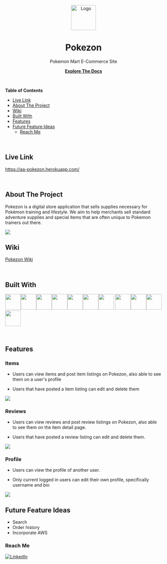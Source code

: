 <div align='center'>
<img src="https://res.cloudinary.com/dreambssd/image/upload/v1654026653/PokezonSolid_zu548p.png" alt="Logo" width="80" hight="80">

<h1 text-align="center">Pokezon</h1>

<p align="center">
Pokemon Mart E-Commerce Site
</p>

<a href="https://github.com/crystalchavez99/Pokezon"><strong>Explore The Docs</strong></a>
</div>

<br>

**Table of Contents**
- [Live Link](#live-link)
- [About The Project](#about-the-project)
- [Wiki](#wiki)
- [Built With](#built-with)
- [Features](#features)
- [Future Feature Ideas](#future-feature-ideas)
  - [Reach Me](#reach-me)

<br>


## Live Link
https://aa-pokezon.herokuapp.com/

<br>

## About The Project
Pokezon is a digital store application that sells supplies necessary for Pokémon training and lifestyle. We aim to help merchants sell standard adventure supplies
and special items that are often unique to Pokemon trainers out there.

<img src="https://res.cloudinary.com/dreambssd/image/upload/v1653506909/POKE_iphzvu.png">

<br>

## Wiki
<a href="https://github.com/crystalchavez99/Pokezon/wiki">Pokezon Wiki</a>

<br>

## Built With
<img src="https://cdn.jsdelivr.net/gh/devicons/devicon/icons/html5/html5-original-wordmark.svg" width=50px height=50px/><img src="https://cdn.jsdelivr.net/gh/devicons/devicon/icons/css3/css3-original-wordmark.svg" width=50px height=50px/><img src="https://cdn.jsdelivr.net/gh/devicons/devicon/icons/javascript/javascript-original.svg" width=50px height=50px/><img src="https://cdn.jsdelivr.net/gh/devicons/devicon/icons/react/react-original-wordmark.svg" width=50px height=50px/><img src="https://cdn.jsdelivr.net/gh/devicons/devicon/icons/redux/redux-original.svg" width=50px height=50px/><img src="https://cdn.jsdelivr.net/gh/devicons/devicon/icons/postgresql/postgresql-original-wordmark.svg" width=50px height=50px/><img src="https://cdn.jsdelivr.net/gh/devicons/devicon/icons/python/python-original-wordmark.svg" width=50px height=50px/>
<img src="https://cdn.jsdelivr.net/gh/devicons/devicon/icons/flask/flask-original-wordmark.svg" width=50px height=50px/><img src="https://cdn.jsdelivr.net/gh/devicons/devicon/icons/sqlalchemy/sqlalchemy-original-wordmark.svg" width=50px height=50px/><img src="https://cdn.jsdelivr.net/gh/devicons/devicon/icons/heroku/heroku-plain-wordmark.svg" width=50px height=50px/><img src="https://cdn.jsdelivr.net/gh/devicons/devicon/icons/docker/docker-original-wordmark.svg" width=50px height=50px/>

<br>

## Features

**<h3>Items</h3>**
* <p>Users can view items and post item listings on Pokezon, also able to see them on a user's profile</p>
* <p>Users that have posted a item listing can edit and delete them</p>
<img src="https://res.cloudinary.com/dreambssd/image/upload/v1654026874/Capture_nqbegn.png"/>

**<h3>Reviews</h3>**
* <p>Users can view reviews and post review listings on Pokezon, also able to see them on the item detail page.</p>
* <p>Users that have posted a review listing can edit and delete them.</p>
<img src="https://res.cloudinary.com/dreambssd/image/upload/v1654026929/Capture_wlgjlt.png"/>

**<h3>Profile</h3>**
* <p>Users can view the profile of another user.</p>
* <p>Only current logged in users can edit their own profile, specifically username and bio</p>
<img src="https://res.cloudinary.com/dreambssd/image/upload/v1654026980/Capture_cr1bmf.png"/>

## Future Feature Ideas
* Search
* Order history
* Incorporate AWS

<!-- ## Getting started
1. Clone this repository (only this branch)

   ```bash
   git clone https://github.com/appacademy-starters/python-project-starter.git
   ```

2. Install dependencies

      ```bash
      pipenv install --dev -r dev-requirements.txt && pipenv install -r requirements.txt
      ```

3. Create a **.env** file based on the example with proper settings for your
   development environment
4. Setup your PostgreSQL user, password and database and make sure it matches your **.env** file

5. Get into your pipenv, migrate your database, seed your database, and run your flask app

   ```bash
   pipenv shell
   ```

   ```bash
   flask db upgrade
   ```

   ```bash
   flask seed all
   ```

   ```bash
   flask run
   ```

6. To run the React App in development, checkout the [README](./react-app/README.md) inside the `react-app` directory.

***


*IMPORTANT!*
   psycopg2-binary MUST remain a dev dependency because you can't install it on alpine-linux.
   There is a layer in the Dockerfile that will install psycopg2 (not binary) for us.
***

### Dev Containers (OPTIONAL for M1 Users)
The following instructions detail an *optional* development setup for M1 Mac users having issues with the `psycopg` package.

1. Make sure you have the [Microsoft Remote - Containers](https://marketplace.visualstudio.com/items?itemName=ms-vscode-remote.remote-containers) extension installed.
2. Make sure you have [Docker](https://www.docker.com/products/docker-desktop/) installed on your computer.
3. Clone the repository (only this branch)
   ```bash
   git clone https://github.com/appacademy-starters/python-project-starter.git
   ```
4. Open the repo in VS Code.
5. Click "Open in Container" when VS Code prompts to open container in the bottom right hand corner.
6. **Be Patient!** The initial install will take a LONG time, it's building a container that has postgres preconfigured and even installing all your project dependencies. (For both flask and react!)

   **Note:** This will take much less time on future starts because everything will be cached.

7. Once everything is up, be sure to make a `.env` file based on `.env.example` in both the root directory and the *react-app* directory before running your app. You do not need a `DATABASE_URL` in the `.env` file if you are using this Docker setup for development - the URL is already set in the image (see `.devcontainer/Dockerfile` for the URL).

8. Get into your pipenv, migrate your database, seed your database, and run your flask app

   ```bash
   pipenv shell
   ```

   ```bash
   flask db upgrade
   ```

   ```bash
   flask seed all
   ```

   ```bash
   flask run
   ```

9. To run the React App in development, checkout the [README](./react-app/README.md) inside the `react-app` directory.

<br>

## Deploy to Heroku
This repo comes configured with Github Actions. When you push to your main branch, Github will automatically pull your code, package and push it to Heroku, and then release the new image and run db migrations.

1. Write your Dockerfile. In order for the Github action to work effectively, it must have a configured Dockerfile. Follow the comments found in this [Dockerfile](./Dockerfile) to write your own!

2. Create a new project on Heroku.

3. Under Resources click "Find more add-ons" and add the add on called "Heroku Postgres".

4. Configure production environment variables. In your Heroku app settings -> config variables you should have two environment variables set:

   | Key            | Value                                            |
   | -------------- | ------------------------------------------------ |
   | `DATABASE_URL` | Autogenerated when adding postgres to Heroku app |
   | `SECRET_KEY`   | Random string full of entropy                    |

5. Generate a Heroku OAuth token for your Github Action. To do so, log in to Heroku via your command line with `heroku login`. Once you are logged in, run `heroku authorizations:create`. Copy the GUID value for the Token key.

6. In your Github Actions Secrets you should have two environment variables set. You can set these variables via your Github repository settings -> secrets -> actions. Click "New respository secret" to create
each of the following variables:

   | Key               | Value                            |
   | ----------------- | -------------------------------- |
   | `HEROKU_API_KEY`  | Heroku Oauth Token (from step 6) |
   | `HEROKU_APP_NAME` | Heroku app name                  |

7. Push to your `main` branch! This will trigger the Github Action to build your Docker image and deploy your application to the Heroku container registry. Please note that the Github Action will automatically upgrade your production database with `flask db upgrade`. However, it will *not* automatically seed your database. You must manually seed your production database if/when you so choose (see step 8).

8. *Attention!* Please run this command *only if you wish to seed your production database*: `heroku run -a HEROKU_APP_NAME flask seed all`

## Helpful commands
| Command                        | Purpose                                                                                                                                      |
| ------------------------------ | -------------------------------------------------------------------------------------------------------------------------------------------- |
| `pipenv shell`                 | Open your terminal in the virtual environment and be able to run flask commands without a prefix                                             |
| `pipenv run`                   | Run a command from the context of the virtual environment without actually entering into it. You can use this as a prefix for flask commands |
| `flask db upgrade`             | Check in with the database and run any needed migrations                                                                                     |
| `flask db downgrade`           | Check in with the database and revert any needed migrations                                                                                  |
| `flask seed all`               | Just a helpful syntax to run queries against the db to seed data. See the **app/seeds** folder for reference and more details                |
| `heroku login -i`              | Authenticate your heroku-cli using the command line. Drop the -i to authenticate via the browser                                             |
| `heroku authorizations:create` | Once authenticated, use this to generate an Oauth token                                                                                      |
| `heroku run -a <app name>`     | Run a command from within the deployed container on Heroku                                                                                   | -->

[linkedin-shield]: https://img.shields.io/badge/-LinkedIn-black.svg?style=for-the-badge&logo=linkedin&colorB=555
[linkedin-url]: https://www.linkedin.com/in/cchavez99/

### Reach Me
[![LinkedIn][linkedin-shield]][linkedin-url]

